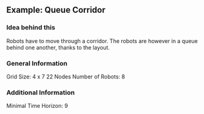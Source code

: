 ## Example: Queue Corridor 

### Idea behind this

Robots have to move through a corridor.
The robots are however in a queue behind one another, thanks to the layout.

### General Information
Grid Size: 4 x 7  22 Nodes
Number of Robots: 8

### Additional Information
Minimal Time Horizon: 9




